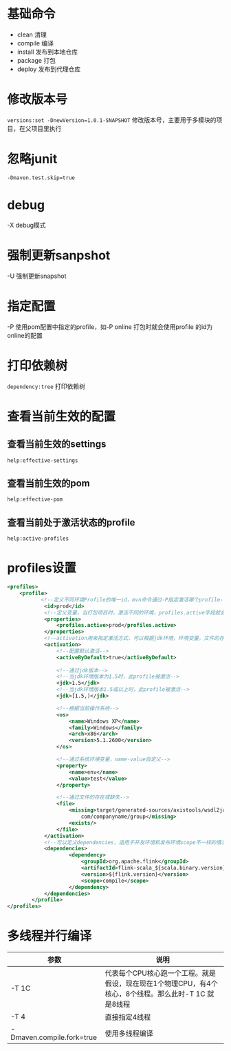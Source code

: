 # 基础命令
* clean 清理
* compile 编译
* install 发布到本地仓库
* package 打包
* deploy 发布到代理仓库

# 修改版本号
`versions:set -DnewVersion=1.0.1-SNAPSHOT` 
修改版本号，主要用于多模块的项目，在父项目里执行

# 忽略junit
`-Dmaven.test.skip=true`

# debug
-X debug模式

# 强制更新sanpshot
-U 强制更新snapshot

# 指定配置
-P 使用pom配置中指定的profile，如-P online 打包时就会使用profile 的id为online的配置

# 打印依赖树
`dependency:tree` 打印依赖树

# 查看当前生效的配置
## 查看当前生效的settings
`help:effective-settings`

## 查看当前生效的pom
`help:effective-pom`

## 查看当前处于激活状态的profile
`help:active-profiles`


# profiles设置

```xml
<profiles>
	<profile>
	       <!--定义不同环境Profile的唯一id，mvn命令通过-P指定激活哪个profile-->
            <id>prod</id>
            <!--定义变量，当打包项目时，激活不同的环境，profiles.active字段就会被赋予不同的值。-->
            <properties>
                <profiles.active>prod</profiles.active>
            </properties>
            <!--activation用来指定激活方式，可以根据jdk环境，环境变量，文件的存在或缺失-->
            <activation>
                <!--配置默认激活-->
                <activeByDefault>true</activeByDefault>
                
                <!--通过jdk版本-->
                <!--当jdk环境版本为1.5时，此profile被激活-->
                <jdk>1.5</jdk>
                <!--当jdk环境版本1.5或以上时，此profile被激活-->
                <jdk>[1.5,)</jdk>

                <!--根据当前操作系统-->
                <os>
                    <name>Windows XP</name>
                    <family>Windows</family>
                    <arch>x86</arch>
                    <version>5.1.2600</version>
                </os>

                <!--通过系统环境变量，name-value自定义-->
                <property>
                    <name>env</name>
                    <value>test</value>
                </property>

                <!--通过文件的存在或缺失-->
                <file>
                    <missing>target/generated-sources/axistools/wsdl2java/
                        com/companyname/group</missing>
                    <exists/>
                </file>
            </activation>
            <!--可以定义dependencies，适用于开发环境和发布环境scope不一样的情况，如flink、spark等，通过激活不同profile实现不同的scope-->
            <dependencies>
    				<dependency>
    					<groupId>org.apache.flink</groupId>
    					<artifactId>flink-scala_${scala.binary.version}</artifactId>
    					<version>${flink.version}</version>
    					<scope>compile</scope>
    				</dependency>
			</dependencies>
        </profile>
</profiles>

```

# 多线程并行编译


| 参数 | 说明 |
| --- | --- |
| -T 1C  | 代表每个CPU核心跑一个工程。就是假设，现在现在1个物理CPU，有4个核心，8个线程。那么此时-T 1C 就是8线程 |
| -T 4 | 直接指定4线程 |
| -Dmaven.compile.fork=true | 使用多线程编译 |
